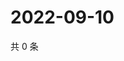 # 2022-09-10

共 0 条

<!-- BEGIN WEIBO -->
<!-- 最后更新时间 Sat Sep 10 2022 06:18:03 GMT+0800 (China Standard Time) -->

<!-- END WEIBO -->
